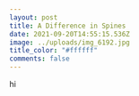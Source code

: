 ```yaml
---
layout: post
title: A Difference in Spines
date: 2021-09-20T14:55:15.536Z
image: ../uploads/img_6192.jpg
title_color: "#ffffff"
comments: false
---
```

hi